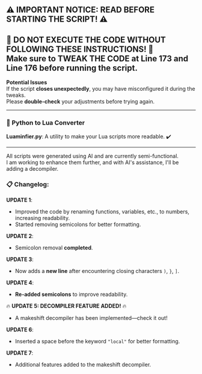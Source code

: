 ⚠️ **IMPORTANT NOTICE: READ BEFORE STARTING THE SCRIPT!** ⚠️
------------------------------------------------------------
🚨 **DO NOT EXECUTE THE CODE WITHOUT FOLLOWING THESE INSTRUCTIONS!** 🚨  
Make sure to **TWEAK THE CODE** at **Line 173** and **Line 176** before running the script.
------------------------------------------------------------

**Potential Issues**  
If the script **closes unexpectedly**, you may have misconfigured it during the tweaks.  
Please **double-check** your adjustments before trying again.

---
### 🐍 Python to Lua Converter

**Luaminfier.py**: A utility to make your Lua scripts more readable. ✔️

---

All scripts were generated using AI and are currently semi-functional.  
I am working to enhance them further, and with AI's assistance, I'll be adding a decompiler.

### 📋 **Changelog**:

**UPDATE 1**:  
- Improved the code by renaming functions, variables, etc., to numbers, increasing readability.  
- Started removing semicolons for better formatting.  

**UPDATE 2**:  
- Semicolon removal **completed**.  

**UPDATE 3**:  
- Now adds a **new line** after encountering closing characters `)`, `}`, `]`.

**UPDATE 4**:  
- **Re-added semicolons** to improve readability.

🔥 **UPDATE 5: DECOMPILER FEATURE ADDED!** 🔥  
- A makeshift decompiler has been implemented—check it out!

**UPDATE 6**:  
- Inserted a space before the keyword `"local"` for better formatting.

**UPDATE 7**:  
- Additional features added to the makeshift decompiler.
